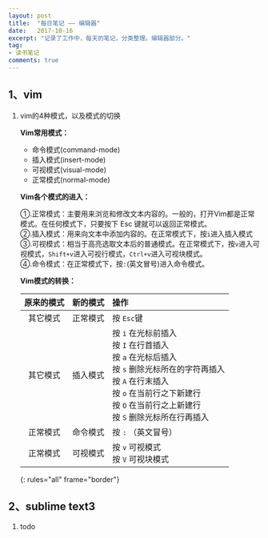 ```yaml
---
layout: post
title:  "每日笔记 —— 编辑器"
date:   2017-10-16
excerpt: "记录了工作中，每天的笔记，分类整理。编辑器部分。"
tag:
- 读书笔记
comments: true
---
```


## 1、vim

1. vim的4种模式，以及模式的切换

	**Vim常用模式：**
	
	- 命令模式(command-mode)
	- 插入模式(insert-mode)
	- 可视模式(visual-mode)
	- 正常模式(normal-mode) 

	**Vim各个模式的进入：**

	①.正常模式：主要用来浏览和修改文本内容的。一般的，打开Vim都是正常模式。在任何模式下，只要按下 Esc 键就可以返回正常模式。  
	②.插入模式：用来向文本中添加内容的。在正常模式下，按`i`进入插入模式  
	③.可视模式：相当于高亮选取文本后的普通模式。在正常模式下，按`v`进入可视模式，`Shift+v`进入可视行模式，`Ctrl+v`进入可视块模式。  
	④.命令模式：在正常模式下，按`:`(英文冒号)进入命令模式。

	**Vim模式的转换：**

	|原来的模式	| 新的模式	|操作			|
	|:-------:	|:---------:|:-------------	|
	|其它模式	|正常模式	|按 `Esc`键|
	|其它模式	|插入模式	|按 `i` 在光标前插入<br>按 `I` 在行首插入<br>按 `a` 在光标后插入<br>按 `s` 删除光标所在的字符再插入<br>按 `A` 在行末插入<br>按 `o` 在当前行之下新建行<br>按 `O` 在当前行之上新建行<br>按 `S` 删除光标所在行再插入|
	|正常模式	|命令模式	|按 `:` （英文冒号）|
	|正常模式	|可视模式	|按 `v` 可视模式<br> 按 `V` 可视块模式|
	{: rules="all" frame="border"}


## 2、sublime text3

1. todo
